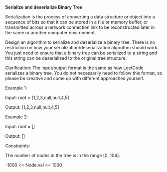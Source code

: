 **Serialize and deserialize Binary Tree**


Serialization is the process of converting a data structure or object into a sequence of bits so that it can be stored in a file or memory buffer, or transmitted across a network connection link to be reconstructed later in the same or another computer environment.

Design an algorithm to serialize and deserialize a binary tree. There is no restriction on how your serialization/deserialization algorithm should work. You just need to ensure that a binary tree can be serialized to a string and this string can be deserialized to the original tree structure.

Clarification: The input/output format is the same as how LeetCode serializes a binary tree. You do not necessarily need to follow this format, so please be creative and come up with different approaches yourself.

 

Example 1:


Input: root = [1,2,3,null,null,4,5]

Output: [1,2,3,null,null,4,5]


Example 2:

Input: root = []

Output: []
 

Constraints:

The number of nodes in the tree is in the range [0, 104].

-1000 <= Node.val <= 1000
